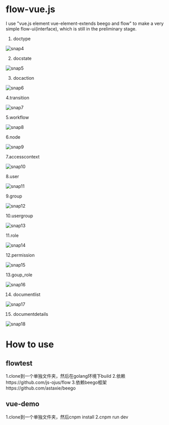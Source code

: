 # flow-vue.js
I use "vue.js element vue-element-extends beego and flow" to make a very simple flow-ui(interface), which is still in the preliminary stage.
1. doctype

![snap4](https://user-images.githubusercontent.com/10678867/53173160-0dcf7b00-3622-11e9-8808-d51a5dca885c.png)

2. docstate

![snap5](https://user-images.githubusercontent.com/10678867/53173173-188a1000-3622-11e9-85fc-5cee272e010e.png)

3. docaction

![snap6](https://user-images.githubusercontent.com/10678867/53173178-1e7ff100-3622-11e9-9b15-cf0b351326f6.png)

4.transition

![snap7](https://user-images.githubusercontent.com/10678867/53173208-2d66a380-3622-11e9-9100-e209fa3deee7.png)

5.workflow

![snap8](https://user-images.githubusercontent.com/10678867/53173225-33f51b00-3622-11e9-9a80-b60f1eeb5e39.png)

6.node

![snap9](https://user-images.githubusercontent.com/10678867/53173240-3bb4bf80-3622-11e9-87ab-9df335a021ff.png)

7.accesscontext

![snap10](https://user-images.githubusercontent.com/10678867/53173246-3f484680-3622-11e9-9658-a54f64a9923e.png)

8.user

![snap11](https://user-images.githubusercontent.com/10678867/53173252-41aaa080-3622-11e9-837f-40aacd782fea.png)

9.group

![snap12](https://user-images.githubusercontent.com/10678867/53173253-44a59100-3622-11e9-88df-f89449136ab9.png)

10.usergroup

![snap13](https://user-images.githubusercontent.com/10678867/53173258-48391800-3622-11e9-8440-7eedf0763989.png)

11.role

![snap14](https://user-images.githubusercontent.com/10678867/53173269-4b340880-3622-11e9-810d-556f30e111bc.png)

12.permission

![snap15](https://user-images.githubusercontent.com/10678867/53173275-4d966280-3622-11e9-8e19-5f9081b0b02b.png)

13.goup_role

![snap16](https://user-images.githubusercontent.com/10678867/53173278-50915300-3622-11e9-96a1-7a3d5af2a697.png)

14. documentlist

![snap17](https://user-images.githubusercontent.com/10678867/53173284-54bd7080-3622-11e9-9992-62a63f1ece45.png)

15. documentdetails

![snap18](https://user-images.githubusercontent.com/10678867/53173294-5850f780-3622-11e9-9437-87e50eaabca2.png)

# How to use
## flowtest
1.clone到一个单独文件夹，然后在golang环境下build
2.依赖https://github.com/js-ojus/flow
3.依赖beego框架https://github.com/astaxie/beego
## vue-demo
1.clone到一个单独文件夹，然后cnpm install
2.cnpm run dev